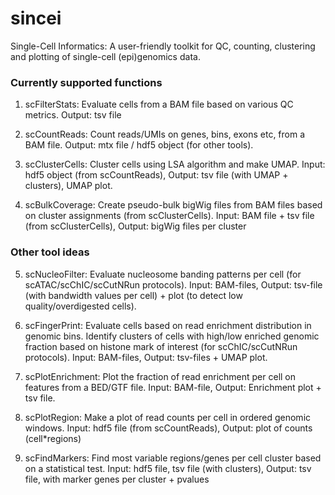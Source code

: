 # sincei

Single-Cell Informatics: A user-friendly toolkit for QC, counting, clustering and plotting of single-cell (epi)genomics data.


### Currently supported functions

1. scFilterStats: Evaluate cells from a BAM file based on various QC metrics. Output: tsv file

2. scCountReads: Count reads/UMIs on genes, bins, exons etc, from a BAM file. Output: mtx file / hdf5 object (for other tools).

3. scClusterCells: Cluster cells using LSA algorithm and make UMAP. Input: hdf5 object (from scCountReads), Output: tsv file (with UMAP + clusters), UMAP plot.

4. scBulkCoverage: Create pseudo-bulk bigWig files from BAM files based on cluster assignments (from scClusterCells). Input: BAM file + tsv file (from scClusterCells), Output: bigWig files per cluster

### Other tool ideas

5. scNucleoFilter: Evaluate nucleosome banding patterns per cell (for scATAC/scChIC/scCutNRun protocols). Input: BAM-files, Output: tsv-file (with bandwidth values per cell) + plot (to detect low quality/overdigested cells).

6. scFingerPrint: Evaluate cells based on read enrichment distribution in genomic bins. Identify clusters of cells with high/low enriched genomic fraction based on histone mark of interest (for scChIC/scCutNRun protocols). Input: BAM-files, Output: tsv-files + UMAP plot.

7. scPlotEnrichment: Plot the fraction of read enrichment per cell on features from a BED/GTF file. Input: BAM-file, Output: Enrichment plot + tsv file.

8. scPlotRegion: Make a plot of read counts per cell in ordered genomic windows. Input: hdf5 file (from scCountReads), Output: plot of counts (cell\*regions)

9. scFindMarkers: Find most variable regions/genes per cell cluster based on a statistical test. Input: hdf5 file, tsv file (with clusters), Output: tsv file, with marker genes per cluster + pvalues
